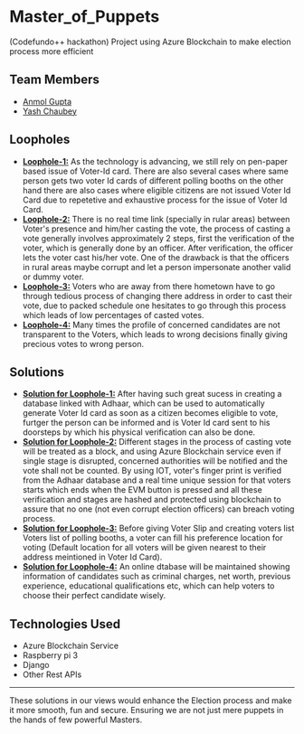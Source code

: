 # Master_of_Puppets
(Codefundo++ hackathon) Project using Azure Blockchain to make election process more efficient 

## Team Members
- <a href = "https://github.com/anmolcool007">Anmol Gupta</a>
- <a href ="https://github.com/hardr0ck-CODER/">Yash Chaubey</a>

## Loopholes
- <b><u>Loophole-1:</b></u>  As the technology is advancing, we still rely on pen-paper based issue of Voter-Id card. There are also several cases where same person gets two voter Id cards of different polling booths on the other hand there are also cases where eligible citizens are not issued Voter Id Card due to repetetive and exhaustive process for the issue of Voter Id Card.
- <b><u>Loophole-2:</b></u>  There is no real time link (specially in rular areas) between Voter's presence and  him/her casting the vote, the process of casting a vote generally involves approximately 2 steps, first the verification of the voter, which is generally done by an officer. After verification, the officer lets the voter cast his/her vote. One of the drawback is that the officers in rural areas maybe corrupt and let a person impersonate another valid or dummy voter.
- <b><u>Loophole-3:</b></u>  Voters who are away from there hometown have to go through tedious process of changing there address in order to cast their vote, due to packed schedule one hesitates to go through this process which leads of low percentages of casted votes.
- <b><u>Loophole-4:</b></u>  Many times the profile of concerned candidates are not transparent to the Voters, which leads to wrong decisions finally giving precious votes to wrong person.

## Solutions
- <b><u>Solution for Loophole-1:</b></u>  After having such great sucess in creating a database linked with Adhaar, which can be used to automatically generate Voter Id card as soon as a citizen becomes eligible to vote, furtger the person can be informed and is Voter Id card sent to his doorsteps by which his physical verification can also be done.
- <b><u>Solution for Loophole-2:</b></u>  Different stages in the process of casting vote will be treated as a block, and using Azure Blockchain service even if single  stage is disrupted, concerned authorities will be notified and the vote shall not be counted. By using IOT, voter's finger print is verified from the Adhaar database and a real time unique session for that voters starts which ends when the EVM button is pressed and all these verification and stages are hashed and protected using blockchain to assure that no one (not even corrupt election officers) can breach voting process.
- <b><u>Solution for Loophole-3:</b></u>  Before giving Voter Slip and creating voters list Voters list of polling booths, a voter can fill his preference location for voting (Default location for all voters will be given nearest to their address meintioned in Voter Id Card).
- <b><u>Solution for Loophole-4:</b></u>  An online dtabase will be maintained showing information of candidates such as criminal charges, net worth, previous experience, educational qualifications etc, which can help voters to choose their perfect candidate wisely.

## Technologies Used
- Azure Blockchain Service
- Raspberry pi 3 
- Django
- Other Rest APIs
<hr>

<p align="centre">These solutions in our views would enhance the Election process and make it more smooth, fun and secure. Ensuring we are not just mere puppets in the hands of few powerful Masters.</p>




